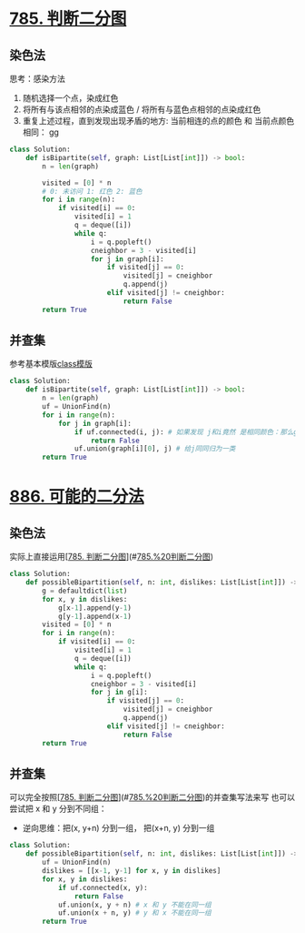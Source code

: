 # [785. 判断二分图](https://leetcode.cn/problems/is-graph-bipartite/)
## 染色法
思考：感染方法
1. 随机选择一个点，染成红色
2. 将所有与该点相邻的点染成蓝色 / 将所有与蓝色点相邻的点染成红色
4. 重复上述过程，直到发现出现矛盾的地方: 当前相连的点的颜色 和 当前点颜色相同： gg

```python
class Solution:
    def isBipartite(self, graph: List[List[int]]) -> bool:
        n = len(graph)

        visited = [0] * n
        # 0: 未访问 1: 红色 2: 蓝色
        for i in range(n):
            if visited[i] == 0:
                visited[i] = 1
                q = deque([i])
                while q:
                    i = q.popleft()
                    cneighbor = 3 - visited[i]
                    for j in graph[i]:
                        if visited[j] == 0:
                            visited[j] = cneighbor
                            q.append(j)
                        elif visited[j] != cneighbor:
                            return False
        return True
```

## 并查集
参考基本模版[class模版](leetcode/并查集/基础.md#class模版)
```python fold
class Solution:
    def isBipartite(self, graph: List[List[int]]) -> bool:
        n = len(graph)
        uf = UnionFind(n)
        for i in range(n):
            for j in graph[i]:
                if uf.connected(i, j): # 如果发现 j和i竟然 是相同颜色：那么gg
                    return False
                uf.union(graph[i][0], j) # 给j同同归为一类
        return True
```

# [886. 可能的二分法](https://leetcode.cn/problems/possible-bipartition/)
## 染色法
实际上直接运用[[785. 判断二分图](https://leetcode.cn/problems/is-graph-bipartite/)](#[785.%20判断二分图](https%20//leetcode.cn/problems/is-graph-bipartite/))
```python
class Solution:
    def possibleBipartition(self, n: int, dislikes: List[List[int]]) -> bool:
        g = defaultdict(list)
        for x, y in dislikes:
            g[x-1].append(y-1)
            g[y-1].append(x-1)
        visited = [0] * n
        for i in range(n):
            if visited[i] == 0:
                visited[i] = 1
                q = deque([i])
                while q:
                    i = q.popleft()
                    cneighbor = 3 - visited[i]
                    for j in g[i]:
                        if visited[j] == 0:
                            visited[j] = cneighbor
                            q.append(j)
                        elif visited[j] != cneighbor:
                            return False
        return True
```

## 并查集
可以完全按照[[785. 判断二分图](https://leetcode.cn/problems/is-graph-bipartite/)](#[785.%20判断二分图](https%20//leetcode.cn/problems/is-graph-bipartite/))的并查集写法来写
也可以尝试把 x 和 y 分到不同组：
- 逆向思维：把(x, y+n) 分到一组， 把(x+n, y) 分到一组
```python fold
class Solution:
    def possibleBipartition(self, n: int, dislikes: List[List[int]]) -> bool:
        uf = UnionFind(n)
        dislikes = [[x-1, y-1] for x, y in dislikes]
        for x, y in dislikes:
            if uf.connected(x, y):
                return False
            uf.union(x, y + n) # x 和 y 不能在同一组
            uf.union(x + n, y) # y 和 x 不能在同一组
        return True
```